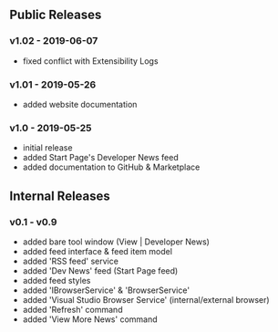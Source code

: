 ## Public Releases

### v1.02 - 2019-06-07
- fixed conflict with Extensibility Logs

### v1.01 - 2019-05-26
- added website documentation

### v1.0 - 2019-05-25
- initial release
- added Start Page's Developer News feed
- added documentation to GitHub & Marketplace

## Internal Releases

### v0.1 - v0.9
- added bare tool window (View | Developer News)
- added feed interface & feed item model
- added 'RSS feed' service
- added 'Dev News' feed (Start Page feed)
- added feed styles
- added 'IBrowserService' & 'BrowserService'
- added 'Visual Studio Browser Service' (internal/external browser)
- added 'Refresh' command
- added 'View More News' command
